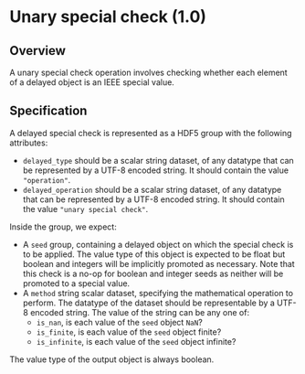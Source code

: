 

# Unary special check (1.0)

## Overview

A unary special check operation involves checking whether each element of a delayed object is an IEEE special value.

## Specification

A delayed special check is represented as a HDF5 group with the following attributes:

- `delayed_type` should be a scalar string dataset, of any datatype that can be represented by a UTF-8 encoded string.
  It should contain the value `"operation"`.
- `delayed_operation` should be a scalar string dataset, of any datatype that can be represented by a UTF-8 encoded string.
  It should contain the value `"unary special check"`.

Inside the group, we expect:

- A `seed` group, containing a delayed object on which the special check is to be applied.
  The value type of this object is expected to be float but boolean and integers will be implicitly promoted as necessary.
  Note that this check is a no-op for boolean and integer seeds as neither will be promoted to a special value.
- A `method` string scalar dataset, specifying the mathematical operation to perform.
  The datatype of the dataset should be representable by a UTF-8 encoded string.
  The value of the string can be any one of:
  - `is_nan`, is each value of the `seed` object `NaN`?
  - `is_finite`, is each value of the `seed` object finite?
  - `is_infinite`, is each value of the `seed` object infinite?

The value type of the output object is always boolean.
